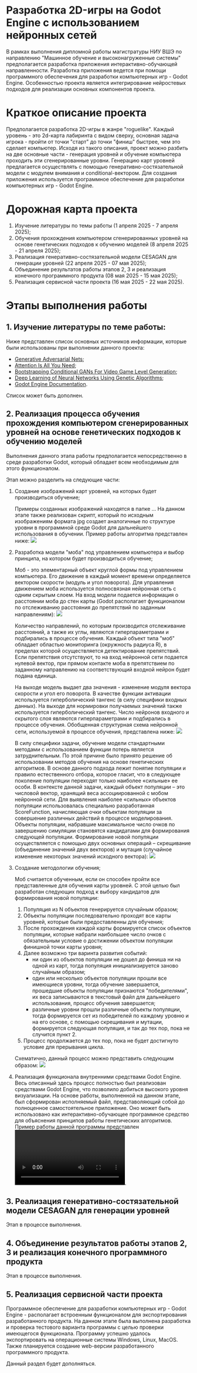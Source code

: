 # Разработка 2D-игры на Godot Engine с использованием нейронных сетей
В рамках выполнения дипломной работы магистратуры НИУ ВШЭ по направлению "Машинное обучение и высоконагруженные системы" предполагается разработка приложения интерактивно-обучающей направленности.
Разработка приложения ведется при помощи программного обеспечения для разработки компьютерных игр - Godot Engine. Особенностью проекта является интегрирование нейростевых подходов для реализации
основных компонентов проекта. 

# Краткое описание проекта
Предполагается разработка 2D-игры  в жанре "roguelike". Каждый уровень - это 2d-карта лабиринта с видом сверху, основная задача игрока - пройти от точки "старт" до точки "финиш" быстрее, чем это сделает
компьютер. Исходя из такого описания, проект можно разбить на две основные части - генерация уровней и обучение компьютера проходить эти сгенерированные уровни. Генерацию карт уровней предлагается
осуществлять с помощью генеративно-состязательной модели с модулем внимания и conditional-вектором. Для создания приложения используется программное обеспечение для разработки компьютерных игр -
Godot Engine.

# Дорожная карта проекта
1. Изучение литературы по темы работы (1 апреля 2025 - 7 апреля 2025);
2. Обучения прохождения компьютером сгенерированных уровней на основе генетических подходов к обучению моделей (8 апреля 2025 - 21 апреля 2025);
3. Реализация генеративно-состязательной модели CESAGAN для генерации уровней (22 апреля 2025 - 07 мая 2025);
4. Объединение результатов работы этапов 2, 3 и реализация конечного программного продукта (08 мая 2025 - 15 мая 2025);
5. Реализация сервисной части проекта (16 мая 2025 - 22 мая 2025).

# Этапы выполнения работы
## 1. Изучение литературы по теме работы:
Ниже представлен список основных источников информации, которые были использованы при выполнении данного проекта:
- [Generative Adversarial Nets](https://arxiv.org/abs/1406.2661);
- [Attention Is All You Need](https://arxiv.org/pdf/1706.03762);
- [Bootstrapping Conditional GANs For Video Game Level Generation](https://arxiv.org/abs/1910.01603);
- [Deep Learning of Neural Networks Using Genetic Algorithms](https://ceur-ws.org/Vol-3312/paper13.pdf);
- [Godot Engine Documentation](https://docs.godotengine.org/en/stable/).

Список может быть дополнен.

## 2. Реализация процесса обучения прохождения компьютером сгенерированных уровней на основе генетических подходов к обучению моделей
Выполнения данного этапа работы предполагается непосредственно в среде разработки Godot, который обладает всем необходимым для этого функционалом.

Этап можно разделить на следующие части:
1. Создание изображений карт уровней, на которых будет производиться обучение;
   
   Примеры созданных изображений находятся в папке ... На данном этапе также реализован скрипт, который по исходным изображениям формата jpg создает
   аналогичные по структуре уровни в программной среде Godot для дальнейшего использования в обучении. Пример работы алгоритма представлен ниже:
   ![](templates/level_example.PNG)
   
2. Разработка модели "моба" под управлением компьютера и выбор принципа, на котором будет производиться обучение;
   
   Моб - это элементарный объект круглой формы под управлением компьютера. Его движение в каждый момент времени определяется вектором скорости (модуль и угол поворота).
   Для управления движением моба используется полносвязная нейронная сеть с одним скрытым слоем. На вход модели подается информация о расстоянии моба до стен карты
   (Godot располагает функционалом по отслеживанию расстояния до препятствий по заданным направлениям):
   ![](templates/mob.PNG)
   
   Количество направлений, по которым производится отслеживание расстояний, а также их углы, являются гиперпараметрами и подбирались в процессе обучения. Каждый объект типа
   "моб" обладает областью мониторинга (окружность радиуса R), в пределах которой осуществляется детектирование препятствий. Если препятствия отсутствуют, то на вход нейронной
   сети подается нулевой вектор, при прямом контакте моба в препятствием по заданному направлению на соответствующий входной нейрон будет подана единица.

   На выходе модель выдает два значения - изменение модуля вектора скорости и угол его поворота. В качестве функции активации используется гиперболический тангенс
   (в силу специфики входных данных). На выходе для нормировки получаемых значений также используется гиперболический тангенс. Число нейронов входного и скрытого слоя являются
   гиперпараметрами и подбирались в процессе обучения. Обобщенная структурная схема нейронной сети, используемой в процессе обучения, представлена ниже:
   ![](templates/mob_fcnn.PNG)

   В силу специфики задачи, обучение модели стандартными методами с использованием функции потерь является затруднительным. По этой причине было принято решение об
   использовании методов обучения на основе генетических алгоритмов. В основе данного подхода лежит понятие популяции и правило естественного отбора, которое гласит, что в
   следующее поколение популяции переходят только наиболее «сильные» ее особи. В контексте данной задачи, каждый объект популяции – это числовой вектор, хранящий веса
   ассоциированной с мобом нейронной сети. Для выявления наиболее «сильных» объектов популяции использовалась специально разработанная ScoreFunction, начисляющая очки
   объектам популяции за совершение различных действий в процессе моделирования. Объекты популяции, набравшие максимальное число очков по завершению симуляции становятся
   кандидатами для формирования следующей популяции. Формирование новой популяции осуществляется с помощью двух основных операций – скрещивание (объединение значений
   двух векторов) и мутация (случайное изменение некоторых значений исходного вектора):
   ![](templates/gen_methods.png)

3. Создание методологии обучения;
   
   Моб считается обученным, если он способен пройти все представленные для обучения карты уровней. С этой целью был разработан следующих подход к выбору кандидатов для
   формирования новой популяции:
   1. Популяция из N объектов генерируется случайным образом;
   2. Объекты популяции последовательно проходят все карты уровней, которые были предоставленны для обучения;
   3. После прохождения каждой карты формируется список объектов популяции, которые набрали наибольшее число очков с обязательным условие о достижении объектом популяции
   финишной точки карты уровня;
   4. Далее возможно три варинта развития событий:
      - ни один из объектов популяции не дошел до финиша ни на одной из карт, тогда популяция инициализируется заново случайным образом;
      - один или несколько объектов популяции прошли все имеющиеся уровни, тогда обучение завершается, прошедшие объекты популяции признаются "победителями",
        их веса записываются в текстовый файл для дальнейшего использования, процесс обучения завершается;
      - различные уровни прошли различные  объекты популяции, тогда формируется сет из победителей по каждому уровню и на его основе, с помощью скрещивания и мутации,
        формируется следующая популяция, и так  до тех пор, пока не случится пункт 2.
   5. Процесс продолжается до тех пор, пока не будет достигнуто условие для прерывания цикла.

   Схематично, данный процесс можно представить следующим образом:
   ![](templates/gen_scheme.png)
   
4. Реализация функционала внутренними средствами Godot Engine.
   Весь описанный здесь процесс полностью был реализован средствами Godot Engine, что позволило добиться высокого уровня визуализации. На основе работы, выполненной на
   данном этапе, был сформирован исполняемый файл, представоляющий собой до полноценное самостоятельное приложение. Оно может быть использовано как интерактивно-обучающее
   программное средство для объяснения принципов работы генетических алгоритмов. Пример работы данной программы представлен ![тут](templates/test_run.webm).

## 3. Реализация генеративно-состязательной модели CESAGAN для генерации уровней
Этап в процессе выполнения.

## 4. Объединение результатов работы этапов 2, 3 и реализация конечного программного продукта
Этап в процессе выполнения.

## 5. Реализация сервисной части проекта
Программное обеспечение для разработки компьютерных игр - Godot Engine - располагает встроенным функционалом для экспортирования разработанного продукта. На данном этапе была выполнена разработка
и проверка тестового варианта программы с целью проверки имеющегося функционала. Программу успешно удалось экспортировать на операционные системы Windows, Linux, MacOS. Также планируется создание
web-версии разработанного программного продукта.

Данный раздел будет дополняться.
